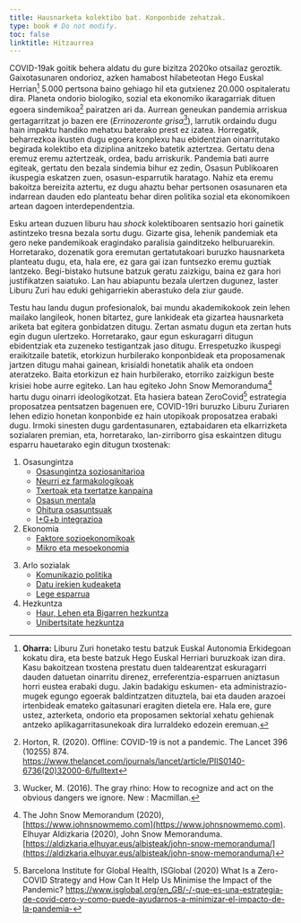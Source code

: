 ```yaml
---
title: Hausnarketa kolektibo bat. Konponbide zehatzak.
type: book # Do not modify.
toc: false
linktitle: Hitzaurrea
---
```


    

COVID-19ak goitik behera aldatu du gure bizitza 2020ko otsailaz geroztik. Gaixotasunaren ondorioz, azken hamabost hilabeteotan Hego Euskal Herrian[^1] 5.000 pertsona baino gehiago hil eta gutxienez 20.000 ospitaleratu dira. Planeta ondorio biologiko, sozial eta ekonomiko ikaragarriak dituen egoera sindemikoa[^2] pairatzen ari da. Aurrean geneukan pandemia arriskua gertagarritzat jo bazen ere (_Errinozeronte grisa_[^3]), larrutik ordaindu dugu hain impaktu handiko mehatxu baterako prest ez izatea. Horregatik, beharrezkoa ikusten dugu egoera konplexu hau ebidentzian oinarritutako begirada kolektibo eta diziplina anitzeko batetik aztertzea. Gertatu dena eremuz eremu aztertzeak, ordea, badu arriskurik. Pandemia bati aurre egiteak, gertatu den bezala sindemia bihur ez zedin, Osasun Publikoaren ikuspegia eskatzen zuen, osasun-esparrutik haratago. Nahiz eta eremu bakoitza bereizita aztertu, ez dugu ahaztu behar pertsonen osasunaren eta indarrean dauden edo planteatu behar diren politika sozial eta ekonomikoen artean dagoen interdependentzia.

Esku artean duzuen liburu hau _shock_ kolektiboaren sentsazio hori gainetik astintzeko tresna bezala sortu dugu. Gizarte gisa, lehenik pandemiak eta gero neke pandemikoak eragindako paralisia gainditzeko helburuarekin. Horretarako, dozenatik gora eremutan gertatutakoari buruzko hausnarketa planteatu dugu, eta, hala ere, ez gara gai izan funtsezko eremu guztiak lantzeko. Begi-bistako hutsune batzuk geratu zaizkigu, baina ez gara hori justifikatzen saiatuko. Lan hau abiapuntu bezala ulertzen dugunez, laster Liburu Zuri hau eduki gehigarriekin aberastuko dela ziur gaude.

Testu hau landu dugun profesionalok, bai mundu akademikokook zein lehen mailako langileok, honen bitartez, gure lankideak eta gizartea hausnarketa ariketa bat egitera gonbidatzen ditugu. Zertan asmatu dugun eta zertan huts egin dugun ulertzeko. Horretarako, gaur egun eskuragarri ditugun ebidentziak eta zuzeneko testigantzak jaso ditugu. Errespetuzko ikuspegi eraikitzaile batetik, etorkizun hurbilerako konponbideak eta proposamenak jartzen ditugu mahai gainean, krisialdi honetatik ahalik eta ondoen ateratzeko. Baita etorkizun ez hain hurbilerako, etorriko zaizkigun beste krisiei hobe aurre egiteko. Lan hau egiteko John Snow Memoranduma[^4] hartu dugu oinarri ideologikotzat. Eta hasiera batean ZeroCovid[^5] estrategia proposatzea pentsatzen bagenuen ere, COVID-19ri buruzko Liburu Zuriaren lehen edizio honetan konponbide ez hain utopikoak proposatzea erabaki dugu. Irmoki sinesten dugu gardentasunaren, eztabaidaren eta elkarrizketa sozialaren premian, eta, horretarako, lan-zirriborro gisa eskaintzen ditugu esparru hauetarako egin ditugun txostenak:


1. Osasungintza
    - [Osasungintza soziosanitarioa](osasungintza)
    - [Neurri ez farmakologikoak](neurri-ez-farmakologikoak) 
    - [Txertoak eta txertatze kanpaina](txertoak)
    - [Osasun mentala](osasun-mentala)
    - [Ohitura osasuntsuak](ohitura-osasuntsuak)
    - [I+G+b integrazioa](ikerketa)
2. Ekonomia
    - [Faktore sozioekonomikoak](sozioekonomia)
    - [Mikro eta mesoekonomia](mikro-mesoekonomia)
<!--    - [Makroekonomia](makroekonomia) -->
3. Arlo sozialak
    - [Komunikazio politika](komunikazioa)
    - [Datu irekien kudeaketa](datu-irekiak)
    - [Lege esparrua](lege-esparrua)
4. Hezkuntza 
    - [Haur, Lehen eta Bigarren hezkuntza](haur-lehen-bigarren-hezkuntza)
    - [Unibertsitate hezkuntza](unibertsitate-hezkuntza)


[^1]: **Oharra:** Liburu Zuri honetako testu batzuk Euskal Autonomia Erkidegoan kokatu dira, eta beste batzuk Hego Euskal Herriari buruzkoak izan dira. Kasu bakoitzean txostena prestatu duen taldearentzat eskuragarri dauden datuetan oinarritu direnez, erreferentzia-esparruen aniztasun horri eustea erabaki dugu. Jakin badakigu eskumen- eta administrazio-mugek egungo egoerak baldintzatzen dituztela, bai eta dauden arazoei irtenbideak emateko gaitasunari eragiten dietela ere. Hala ere, gure ustez, azterketa, ondorio eta proposamen sektorial xehatu gehienak antzeko aplikagarritasunekoak dira lurraldeko edozein eremuan.

[^2]: Horton, R. (2020). Offline: COVID-19 is not a pandemic. The Lancet 396 (10255) 874. https://www.thelancet.com/journals/lancet/article/PIIS0140-6736(20)32000-6/fulltext

[^3]: Wucker, M. (2016). The gray rhino: How to recognize and act on the obvious dangers we ignore. New : Macmillan. 

[^4]: The John Snow Memorandum (2020), [https://www.johnsnowmemo.com](https://www.johnsnowmemo.com).  
      Elhuyar Aldizkaria (2020), John Snow Memoranduma. [https://aldizkaria.elhuyar.eus/albisteak/john-snow-memoranduma/](https://aldizkaria.elhuyar.eus/albisteak/john-snow-memoranduma/)

[^5]: Barcelona Institute for Global Health, ISGlobal (2020) What Is a Zero-COVID Strategy and How Can It Help Us Minimise the Impact of the Pandemic? https://www.isglobal.org/en_GB/-/-que-es-una-estrategia-de-covid-cero-y-como-puede-ayudarnos-a-minimizar-el-impacto-de-la-pandemia-